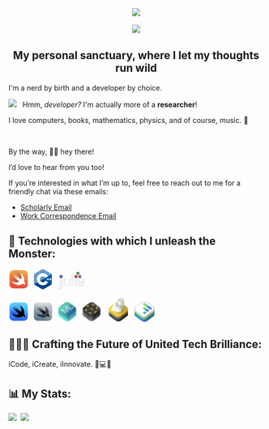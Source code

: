 <p align="center"><img src="https://media.giphy.com/media/cUAGuLiEcTBwRfkAQq/giphy.gif" width="300"/></p>
<p align="center"><a href="https://www.linkedin.com/in/mehdikarami"><img src="https://img.shields.io/badge/LinkedIn-blue?border-radius:px;&logo=linkedin" width="100"/></a></p>

<h2 align="center">My personal sanctuary, where I let my thoughts run wild</h2>
I'm a nerd by birth and a developer by choice.

<img src="https://media.giphy.com/media/WUlplcMpOCEmTGBtBW/giphy.gif" width="35"> &nbsp; Hmm, *developer?* I'm actually more of a **researcher**!

I love computers, books, mathematics, physics, and of course, music. 👾

&nbsp;

By the way, 👋🏻 hey there!

I’d love to hear from you too!

If you’re interested in what I’m up to, feel free to reach out to me for a friendly chat via these emails:
- [Scholarly Email](karami.mehdi.scholar@gmail.com)
- [Work Correspondence Email](karami.mehdi.work@gmail.com)

<!--
A passionate **Researcher** and **iOS Developer** who:

- 🔭 is a self-motivated individual with technical, analytical, and problem-solving skills.
- 🧠 loves exploring technical content writing.
- 😼 is looking to collaborate on international-scale projects.
-->

## 👾 Technologies with which I unleash the Monster:
<img src="assets/swift.png" width="40" height="40"/>&nbsp;
<img src="https://github.com/devicons/devicon/blob/master/icons/cplusplus/cplusplus-original.svg" width="40" height="40"/>&nbsp;
<img src="assets/julia.png" height="35"/>

<img src="assets/swiftui.png" width="40" height="40"/>&nbsp;
<img src="assets/swiftdata.png" width="40" height="40"/>&nbsp;
<img src="assets/core_ml.png" width="40" height="40"/>&nbsp;
<img src="assets/arkit.png" width="40" height="40"/>&nbsp;
<img src="assets/realitykit.png" width="50" height="47"/>&nbsp;
<img src="assets/swift_charts.png" width="39" height="41"/>&nbsp;
<!-- 
<img src="assets/spritekit.png" width="39" height="40"/>&nbsp;&nbsp;
<img src="assets/scenekit.png" width="39" height="40"/>&nbsp;&nbsp;
<img src="assets/widgetkit.png" width="43" height="43"/>&nbsp;
<img src="assets/mapkit.png" width="42" height="42"/>&nbsp;
<img src="assets/shazamkit.png" width="43" height="43"/>&nbsp;&nbsp;
<img src="assets/sirikit.png" width="38" height="42"/>&nbsp;&nbsp;
<img src="assets/storekit.png" width="41" height="42"/> &nbsp;
-->

## 👨🏻‍💻 Crafting the Future of United Tech Brilliance:
iCode, iCreate, iInnovate. 📱💻🌟

## 📊 My Stats:
<div align="center" style="display: flex;">
  <img src="https://github-readme-stats.vercel.app/api?username=nsswifter&show_icons=true&theme=holi" height="180">
  &nbsp;&nbsp;
  <img src="https://github-readme-stats.vercel.app/api/top-langs/?username=nsswifter&layout=compact&theme=vision-friendly-dark&title_color=71A9E8&text_color=D9E6FD&bg_color=030313&border_color=788CA5&langs_count=8" height="180">
</div>
